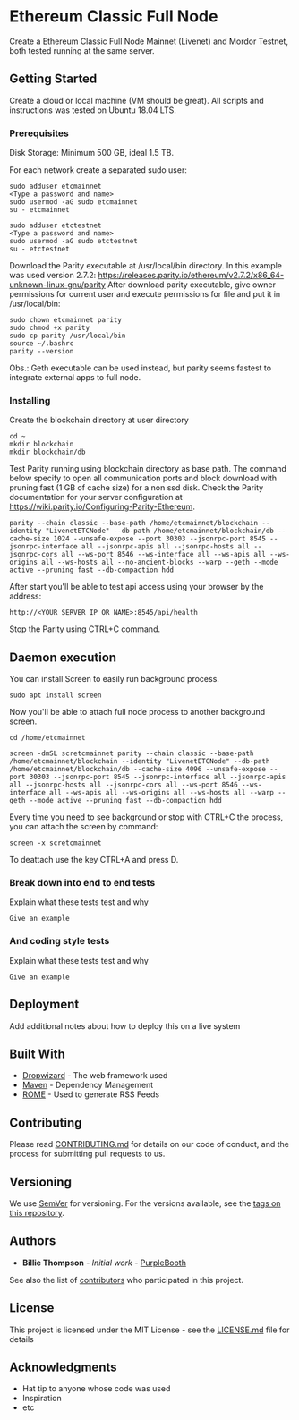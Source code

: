 # Ethereum Classic Full Node
Create a Ethereum Classic Full Node Mainnet (Livenet) and Mordor Testnet, both tested running at the same server.

## Getting Started

Create a cloud or local machine (VM should be great). All scripts and instructions was tested on Ubuntu 18.04 LTS.

### Prerequisites

Disk Storage: Minimum 500 GB, ideal 1.5 TB.

For each network create a separated sudo user:
```
sudo adduser etcmainnet
<Type a password and name>
sudo usermod -aG sudo etcmainnet
su - etcmainnet
```

```
sudo adduser etctestnet
<Type a password and name>
sudo usermod -aG sudo etctestnet
su - etctestnet
```
Download the Parity executable at /usr/local/bin directory. In this example was used version 2.7.2: https://releases.parity.io/ethereum/v2.7.2/x86_64-unknown-linux-gnu/parity
After download parity executable, give owner permissions for current user and execute permissions for file and put it in /usr/local/bin:

```
sudo chown etcmainnet parity
sudo chmod +x parity
sudo cp parity /usr/local/bin
source ~/.bashrc
parity --version
```
Obs.: Geth executable can be used instead, but parity seems fastest to integrate external apps to full node.

### Installing

Create the blockchain directory at user directory
```
cd ~
mkdir blockchain
mkdir blockchain/db
```

Test Parity running using blockchain directory as base path. The command below specify to open all communication ports and block download with pruning fast (1 GB of cache size) for a non ssd disk. Check the Parity documentation for your server configuration at https://wiki.parity.io/Configuring-Parity-Ethereum.

```
parity --chain classic --base-path /home/etcmainnet/blockchain --identity "LivenetETCNode" --db-path /home/etcmainnet/blockchain/db --cache-size 1024 --unsafe-expose --port 30303 --jsonrpc-port 8545 --jsonrpc-interface all --jsonrpc-apis all --jsonrpc-hosts all --jsonrpc-cors all --ws-port 8546 --ws-interface all --ws-apis all --ws-origins all --ws-hosts all --no-ancient-blocks --warp --geth --mode active --pruning fast --db-compaction hdd
```

After start you'll be able to test api access using your browser by the address:

```
http://<YOUR SERVER IP OR NAME>:8545/api/health
```

Stop the Parity using CTRL+C command.

## Daemon execution

You can install Screen to easily run background process.
```
sudo apt install screen
```

Now you'll be able to attach full node process to another background screen.
```
cd /home/etcmainnet

screen -dmSL scretcmainnet parity --chain classic --base-path /home/etcmainnet/blockchain --identity "LivenetETCNode" --db-path /home/etcmainnet/blockchain/db --cache-size 4096 --unsafe-expose --port 30303 --jsonrpc-port 8545 --jsonrpc-interface all --jsonrpc-apis all --jsonrpc-hosts all --jsonrpc-cors all --ws-port 8546 --ws-interface all --ws-apis all --ws-origins all --ws-hosts all --warp --geth --mode active --pruning fast --db-compaction hdd
```

Every time you need to see background or stop with CTRL+C the process, you can attach the screen by command:
```
screen -x scretcmainnet
```

To deattach use the key CTRL+A and press D.

### Break down into end to end tests

Explain what these tests test and why

```
Give an example
```

### And coding style tests

Explain what these tests test and why

```
Give an example
```

## Deployment

Add additional notes about how to deploy this on a live system

## Built With

* [Dropwizard](http://www.dropwizard.io/1.0.2/docs/) - The web framework used
* [Maven](https://maven.apache.org/) - Dependency Management
* [ROME](https://rometools.github.io/rome/) - Used to generate RSS Feeds

## Contributing

Please read [CONTRIBUTING.md](https://gist.github.com/PurpleBooth/b24679402957c63ec426) for details on our code of conduct, and the process for submitting pull requests to us.

## Versioning

We use [SemVer](http://semver.org/) for versioning. For the versions available, see the [tags on this repository](https://github.com/your/project/tags). 

## Authors

* **Billie Thompson** - *Initial work* - [PurpleBooth](https://github.com/PurpleBooth)

See also the list of [contributors](https://github.com/your/project/contributors) who participated in this project.

## License

This project is licensed under the MIT License - see the [LICENSE.md](LICENSE.md) file for details

## Acknowledgments

* Hat tip to anyone whose code was used
* Inspiration
* etc
